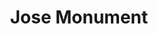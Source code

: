 ---
pid: CH860
title: Jose Monument
location_transcription: City Hall
zipcode: '19132'
outside_phl: 
neighborhood: Strawberry Mansion
age: '38'
age_range: 30-39
instagram: 
image_file_name: CH_860.jpg
proposal_transcription: Jose
topic: Unknown
topic_summary: '0'
type: Other No Form
keywords_other: 
credit: 
image_labels: 
twitter: 
facebook: 
permalink: "/monuments/ch860/"
layout: item-page
---